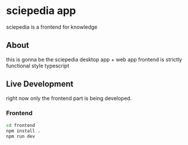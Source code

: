 # sciepedia app
sciepedia is a frontend for knowledge

## About
this is gonna be the sciepedia desktop app + web app
frontend is strictly functional style typescript

## Live Development

right now only the frontend part is being developed.


### Frontend

```bash
cd frontend
npm install .
npm run dev
```